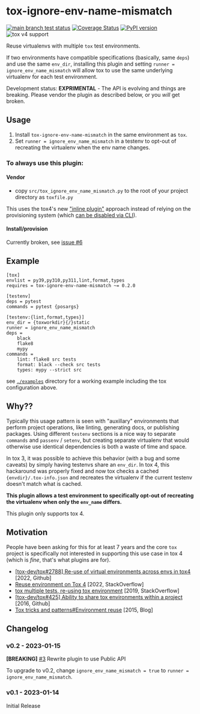 # tox-ignore-env-name-mismatch

[![main branch test status](https://github.com/masenf/tox-ignore-env-name-mismatch/actions/workflows/test.yml/badge.svg?branch=main)](https://github.com/masenf/tox-ignore-env-name-mismatch/actions/workflows/test.yml?query=branch%3Amain)
[![Coverage Status](https://coveralls.io/repos/github/masenf/tox-ignore-env-name-mismatch/badge.svg?branch=main)](https://coveralls.io/github/masenf/tox-ignore-env-name-mismatch?branch=main)
[![PyPI version](https://badge.fury.io/py/tox-ignore-env-name-mismatch.svg)](https://pypi.org/project/tox-ignore-env-name-mismatch)
![tox v4 support](https://img.shields.io/badge/tox-v4-green)

Reuse virtualenvs with multiple `tox` test environments.

If two environments have compatible specifications (basically, same `deps`) and
use the same `env_dir`, installing this plugin and setting
`runner = ignore_env_name_mismatch` will allow tox to use the same underlying
virtualenv for each test environment.

Development status: **EXPRIMENTAL** - The API is evolving and things are breaking.
Please vendor the plugin as described below, or you _will_ get broken.

## Usage

1. Install `tox-ignore-env-name-mismatch` in the same environment as `tox`.
2. Set `runner = ignore_env_name_mismatch` in a testenv to opt-out of recreating the virtualenv when the env name changes.

### To always use this plugin:

#### Vendor

* copy `src/tox_ignore_env_name_mismatch.py` to the root of your project
  directory as `toxfile.py`

This uses the tox4's new ["inline
plugin"](https://tox.wiki/en/latest/plugins.html#module-tox.plugin) approach
instead of relying on the provisioning system (which [can be disabled via
CLI](https://tox.wiki/en/latest/cli_interface.html#tox---no-provision)).

#### Install/provision

Currently broken, see [issue #6](https://github.com/masenf/tox-ignore-env-name-mismatch/issues/6)

## Example

```
[tox]
envlist = py39,py310,py311,lint,format,types
requires = tox-ignore-env-name-mismatch ~= 0.2.0

[testenv]
deps = pytest
commands = pytest {posargs}

[testenv:{lint,format,types}]
env_dir = {toxworkdir}{/}static
runner = ignore_env_name_mismatch
deps =
    black
    flake8
    mypy
commands =
    lint: flake8 src tests
    format: black --check src tests
    types: mypy --strict src
```

see [`./examples`](./examples) directory for a working example including the tox configuration above.

## Why??

Typically this usage pattern is seen with "auxillary" environments that
perform project operations, like linting, generating docs, or publishing
packages. Using different `testenv` sections is a nice way to separate `commands`
and `passenv` / `setenv`, but creating separate virtualenv that would otherwise
use identical dependencies is both a waste of time and space.

In tox 3, it was possible to achieve this behavior (with a bug and some caveats)
by simply having testenvs share an `env_dir`. In tox 4, this hackaround was
properly fixed and now tox checks a cached `{envdir}/.tox-info.json` and
recreates the virtualenv if the current testenv doesn't match what is cached.

**This plugin allows a test environment to specifically opt-out of recreating
the virtualenv when only the `env_name` differs.**

This plugin only supports tox 4.

## Motivation

People have been asking for this for at least 7 years and the core `tox` project
is specifically not interested in supporting this use case in tox 4 (which is
_fine_, that's what plugins are for).

* [[tox-dev/tox#2788] Re-use of virtual environments across envs in tox4](https://github.com/tox-dev/tox/issues/2788) [2022, Github]
* [Reuse environment on Tox 4](https://stackoverflow.com/questions/74938816/reuse-environment-on-tox-4) [2022, StackOverflow]
* [tox multiple tests, re-using tox environment](https://stackoverflow.com/questions/57222212/tox-multiple-tests-re-using-tox-environment) [2019, StackOverflow]
* [[tox-dev/tox#425] Ability to share tox environments within a project](https://github.com/tox-dev/tox/issues/425) [2016, Github]
* [Tox tricks and patterns#Environment reuse](https://blog.ionelmc.ro/2015/04/14/tox-tricks-and-patterns/#environment-reuse) [2015, Blog]

## Changelog

### v0.2 - 2023-01-15

**[BREAKING]** [#3](https://github.com/masenf/tox-ignore-env-name-mismatch/issues/3) Rewrite plugin to use Public API

To upgrade to v0.2, change `ignore_env_name_mismatch = true` to `runner = ignore_env_name_mismatch`.

### v0.1 - 2023-01-14

Initial Release